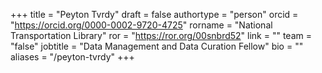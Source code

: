 +++ 
title = "Peyton Tvrdy" 
draft = false
authortype = "person"
orcid =  "https://orcid.org/0000-0002-9720-4725"
rorname = "National Transportation Library"
ror = "https://ror.org/00snbrd52"
link = ""
team = "false"
jobtitle = "Data Management and Data Curation Fellow"
bio = ""
aliases = "/peyton-tvrdy"
+++ 

